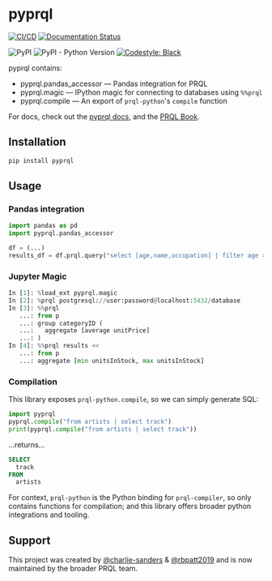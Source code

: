 # pyprql

[![CI/CD](https://github.com/prql/pyprql/actions/workflows/pull-request.yaml/badge.svg?branch=main)](https://github.com/prql/pyprql/actions/workflows/pull-request.yaml)
[![Documentation Status](https://readthedocs.org/projects/pyprql/badge/?version=latest)](https://pyprql.readthedocs.io/en/latest/?badge=latest)

![PyPI](https://img.shields.io/pypi/v/pyprql)
![PyPI - Python Version](https://img.shields.io/pypi/pyversions/pyprql)
[![Codestyle: Black](https://img.shields.io/badge/code%20style-black-000000.svg)](https://github.com/psf/black)

<!-- [![codecov](https://codecov.io/gh/prql/PyPrql/branch/main/graph/badge.svg?token=C6J2UI7FR5)](https://codecov.io/gh/prql/PyPrql) -->

pyprql contains:

- pyprql.pandas_accessor — Pandas integration for PRQL
- pyprql.magic — IPython magic for connecting to databases using `%%prql`
- pyprql.compile — An export of `prql-python`'s `compile` function

For docs, check out the [pyprql docs](https://pyprql.readthedocs.io/), and the
[PRQL Book][prql_docs].

## Installation

```sh
pip install pyprql
```

## Usage

### Pandas integration

```python
import pandas as pd
import pyprql.pandas_accessor

df = (...)
results_df = df.prql.query("select [age,name,occupation] | filter age > 21")
```

### Jupyter Magic

```python
In [1]: %load_ext pyprql.magic
In [2]: %prql postgresql://user:password@localhost:5432/database
In [3]: %%prql
   ...: from p
   ...: group categoryID (
   ...:   aggregate [average unitPrice]
   ...: )
In [4]: %%prql results <<
   ...: from p
   ...: aggregate [min unitsInStock, max unitsInStock]

```

### Compilation

This library exposes `prql-python.compile`, so we can simply generate SQL:

```python
import pyprql
pyprql.compile("from artists | select track")
print(pyprql.compile("from artists | select track"))
```

...returns...

```sql
SELECT
  track
FROM
  artists
```

For context, `prql-python` is the Python binding for `prql-compiler`, so only
contains functions for compilation; and this library offers broader python
integrations and tooling.

## Support

This project was created by
[@charlie-sanders](https://github.com/charlie-sanders/) &
[@rbpatt2019](https://github.com/rbpatt2019) and is now maintained by the
broader PRQL team.

[prql_docs]: https://prql-lang.org/book
